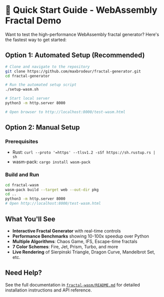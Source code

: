 # 🚀 Quick Start Guide - WebAssembly Fractal Demo

Want to test the high-performance WebAssembly fractal generator? Here's the fastest way to get started:

## Option 1: Automated Setup (Recommended)

```bash
# Clone and navigate to the repository
git clone https://github.com/maxbrodeur/fractal-generator.git
cd fractal-generator

# Run the automated setup script
./setup-wasm.sh

# Start local server
python3 -m http.server 8000

# Open browser to http://localhost:8000/test-wasm.html
```

## Option 2: Manual Setup

### Prerequisites
- Rust: `curl --proto '=https' --tlsv1.2 -sSf https://sh.rustup.rs | sh`
- wasm-pack: `cargo install wasm-pack`

### Build and Run
```bash
cd fractal-wasm
wasm-pack build --target web --out-dir pkg
cd ..
python3 -m http.server 8000
# Open http://localhost:8000/test-wasm.html
```

## What You'll See

- **Interactive Fractal Generator** with real-time controls
- **Performance Benchmarks** showing 10-100x speedup over Python
- **Multiple Algorithms**: Chaos Game, IFS, Escape-time fractals  
- **7 Color Schemes**: Fire, Jet, Prism, Turbo, and more
- **Live Rendering** of Sierpinski Triangle, Dragon Curve, Mandelbrot Set, etc.

## Need Help?

See the full documentation in [`fractal-wasm/README.md`](./fractal-wasm/README.md) for detailed installation instructions and API reference.